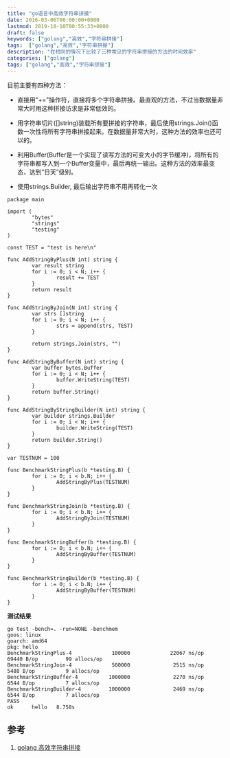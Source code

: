 ```yaml
---
title: "go语言中高效字符串拼接"
date: 2016-03-06T00:00:00+0800
lastmod: 2019-10-10T00:55:33+0800
draft: false
keywords: ["golang","高效","字符串拼接"]
tags:  ["golang","高效","字符串拼接"]
description: "在相同的情况下比较了三种常见的字符串拼接的方法的时间效率"
categories: ["golang"]
tags: ["golang","高效","字符串拼接"]
---
```


目前主要有四种方法：

* 直接用"+="操作符，直接将多个字符串拼接。最直观的方法，不过当数据量非常大时用这种拼接访求是非常低效的。

* 用字符串切片([]string)装载所有要拼接的字符串，最后使用strings.Join()函数一次性将所有字符串拼接起来。在数据量非常大时，这种方法的效率也还可以的。

* 利用Buffer(Buffer是一个实现了读写方法的可变大小的字节缓冲)，将所有的字符串都写入到一个Buffer变量中，最后再统一输出。这种方法的效率最变态，达到“日天”级别。

* 使用strings.Builder, 最后输出字符串不用再转化一次

```golang
package main

import (
        "bytes"
        "strings"
        "testing"
)

const TEST = "test is here\n"

func AddStringByPlus(N int) string {
        var result string
        for i := 0; i < N; i++ {
                result += TEST
        }
        return result
}

func AddStringByJoin(N int) string {
        var strs []string
        for i := 0; i < N; i++ {
                strs = append(strs, TEST)
        }

        return strings.Join(strs, "")
}

func AddStringByBuffer(N int) string {
        var buffer bytes.Buffer
        for i := 0; i < N; i++ {
                buffer.WriteString(TEST)
        }
        return buffer.String()
}

func AddStringByStringBuilder(N int) string {
        var builder strings.Builder
        for i := 0; i < N; i++ {
                builder.WriteString(TEST)
        }
        return builder.String()
}

var TESTNUM = 100

func BenchmarkStringPlus(b *testing.B) {
        for i := 0; i < b.N; i++ {
                AddStringByPlus(TESTNUM)
        }
}

func BenchmarkStringJoin(b *testing.B) {
        for i := 0; i < b.N; i++ {
                AddStringByJoin(TESTNUM)
        }
}

func BenchmarkStringBuffer(b *testing.B) {
        for i := 0; i < b.N; i++ {
                AddStringByBuffer(TESTNUM)
        }
}

func BenchmarkStringBuilder(b *testing.B) {
        for i := 0; i < b.N; i++ {
                AddStringByBuffer(TESTNUM)
        }
}

```

**测试结果**

```shell
go test -bench=. -run=NONE -benchmem
goos: linux
goarch: amd64
pkg: hello
BenchmarkStringPlus-4             100000             22067 ns/op           69440 B/op         99 allocs/op
BenchmarkStringJoin-4             500000              2515 ns/op            5488 B/op          9 allocs/op
BenchmarkStringBuffer-4          1000000              2270 ns/op            6544 B/op          7 allocs/op
BenchmarkStringBuilder-4         1000000              2469 ns/op            6544 B/op          7 allocs/op
PASS
ok      hello   8.758s

```

## 参考
1. [golang 高效字符串拼接](http://studygolang.com/articles/3427)
